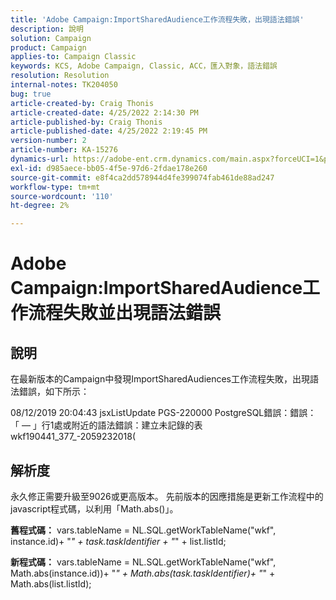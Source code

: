 ```yaml
---
title: 'Adobe Campaign:ImportSharedAudience工作流程失敗，出現語法錯誤'
description: 說明
solution: Campaign
product: Campaign
applies-to: Campaign Classic
keywords: KCS, Adobe Campaign, Classic, ACC，匯入對象，語法錯誤
resolution: Resolution
internal-notes: TK204050
bug: true
article-created-by: Craig Thonis
article-created-date: 4/25/2022 2:14:30 PM
article-published-by: Craig Thonis
article-published-date: 4/25/2022 2:19:45 PM
version-number: 2
article-number: KA-15276
dynamics-url: https://adobe-ent.crm.dynamics.com/main.aspx?forceUCI=1&pagetype=entityrecord&etn=knowledgearticle&id=19d73c03-a2c4-ec11-a7b6-0022480a1ec2
exl-id: d985aece-bb05-4f5e-97d6-2fdae178e260
source-git-commit: e8f4ca2dd578944d4fe399074fab461de88ad247
workflow-type: tm+mt
source-wordcount: '110'
ht-degree: 2%

---
```


# Adobe Campaign:ImportSharedAudience工作流程失敗並出現語法錯誤

## 說明


在最新版本的Campaign中發現ImportSharedAudiences工作流程失敗，出現語法錯誤，如下所示：

08/12/2019 20:04:43 jsxListUpdate PGS-220000 PostgreSQL錯誤：錯誤：  「 — 」行1處或附近的語法錯誤：建立未記錄的表wkf190441_377_-2059232018(                                            


## 解析度


永久修正需要升級至9026或更高版本。 先前版本的因應措施是更新工作流程中的javascript程式碼，以利用「Math.abs()」。

<b>舊程式碼：</b>
vars.tableName = NL.SQL.getWorkTableName(&quot;wkf&quot;, instance.id)+ &quot;_&quot; + task.taskIdentifier + &quot;_&quot; + list.listId;

<b>新程式碼：</b>
vars.tableName = NL.SQL.getWorkTableName(&quot;wkf&quot;, Math.abs(instance.id))+ &quot;_&quot; + Math.abs(task.taskIdentifier)+ &quot;_&quot; + Math.abs(list.listId);
